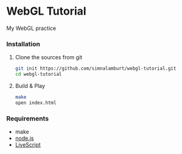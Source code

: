 WebGL Tutorial
========

My WebGL practice

### Installation

1.  Clone the sources from git

    ```bash
    git init https://github.com/simnalamburt/webgl-tutorial.git
    cd webgl-tutorial
    ```

1.  Build & Play

    ```bash
    make
    open index.html
    ```

### Requirements

* make
* [node.js](http://nodejs.org/)
* [LiveScript](http://livescript.net/)
